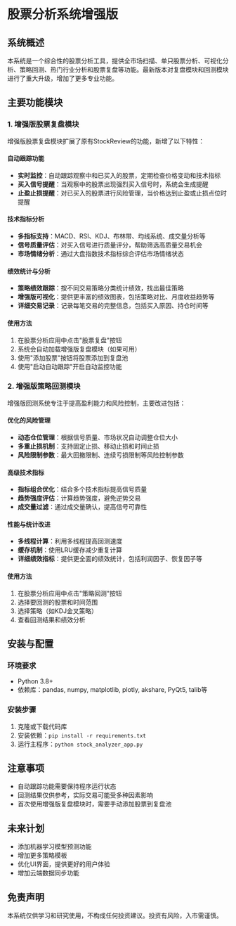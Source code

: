 # 股票分析系统增强版

## 系统概述

本系统是一个综合性的股票分析工具，提供全市场扫描、单只股票分析、可视化分析、策略回测、热门行业分析和股票复盘等功能。最新版本对复盘模块和回测模块进行了重大升级，增加了更多专业功能。

## 主要功能模块

### 1. 增强版股票复盘模块

增强版股票复盘模块扩展了原有StockReview的功能，新增了以下特性：

#### 自动跟踪功能
- **实时监控**：自动跟踪观察中和已买入的股票，定期检查价格变动和技术指标
- **买入信号提醒**：当观察中的股票出现强烈买入信号时，系统会生成提醒
- **止盈止损提醒**：对已买入的股票进行风险管理，当价格达到止盈或止损点位时提醒

#### 技术指标分析
- **多指标支持**：MACD、RSI、KDJ、布林带、均线系统、成交量分析等
- **信号质量评估**：对买入信号进行质量评分，帮助筛选高质量交易机会
- **市场情绪分析**：通过大盘指数技术指标综合评估市场情绪状态

#### 绩效统计与分析
- **策略绩效跟踪**：按不同交易策略分类统计绩效，找出最佳策略
- **增强版可视化**：提供更丰富的绩效图表，包括策略对比、月度收益趋势等
- **详细交易记录**：记录每笔交易的完整信息，包括买入原因、持仓时间等

#### 使用方法
1. 在股票分析应用中点击"股票复盘"按钮
2. 系统会自动加载增强版复盘模块（如果可用）
3. 使用"添加股票"按钮将股票添加到复盘池
4. 使用"启动自动跟踪"开启自动监控功能

### 2. 增强版策略回测模块

增强版回测系统专注于提高盈利能力和风险控制，主要改进包括：

#### 优化的风险管理
- **动态仓位管理**：根据信号质量、市场状况自动调整仓位大小
- **多重止损机制**：支持固定止损、移动止损和时间止损
- **风险限制参数**：最大回撤限制、连续亏损限制等风险控制参数

#### 高级技术指标
- **指标组合优化**：结合多个技术指标提高信号质量
- **趋势强度评估**：计算趋势强度，避免逆势交易
- **成交量过滤**：通过成交量确认，提高信号可靠性

#### 性能与统计改进
- **多线程计算**：利用多线程提高回测速度
- **缓存机制**：使用LRU缓存减少重复计算
- **详细绩效指标**：提供更全面的绩效统计，包括利润因子、恢复因子等

#### 使用方法
1. 在股票分析应用中点击"策略回测"按钮
2. 选择要回测的股票和时间范围
3. 选择策略（如KDJ金叉策略）
4. 查看回测结果和绩效分析

## 安装与配置

### 环境要求
- Python 3.8+
- 依赖库：pandas, numpy, matplotlib, plotly, akshare, PyQt5, talib等

### 安装步骤
1. 克隆或下载代码库
2. 安装依赖：`pip install -r requirements.txt`
3. 运行主程序：`python stock_analyzer_app.py`

## 注意事项

- 自动跟踪功能需要保持程序运行状态
- 回测结果仅供参考，实际交易可能受多种因素影响
- 首次使用增强版复盘模块时，需要手动添加股票到复盘池

## 未来计划

- 添加机器学习模型预测功能
- 增加更多策略模板
- 优化UI界面，提供更好的用户体验
- 增加云端数据同步功能

## 免责声明

本系统仅供学习和研究使用，不构成任何投资建议。投资有风险，入市需谨慎。